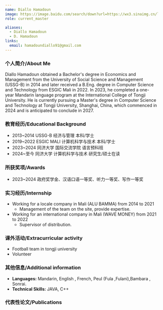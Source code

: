 ```yaml
---
name: Diallo Hamadoun
image: https://image.baidu.com/search/down?url=https://wx3.sinaimg.cn/large/008K2OkEly1i343319hw2j30k00qogmh.jpg
role: current_master

aliases:
  - Diallo Hamadoun
  - D. Hamadoun
links:
  email: hamadoundiallo91@gmail.com
---
```


### 个人简介/About Me
Diallo Hamadoun obtained a Bachelor's degree in Economics and Management from the University of Social Science and Management (USSG-B) in 2014 and later received a B.Eng. degree in Computer Science and Technology from ESGIC Mali in 2022. In 2023, he completed a one-year Mandarin language program at the International College of Tongji University. He is currently pursuing a Master's degree in Computer Science and Technology at Tongji University, Shanghai, China, which commenced in 2024 and is anticipated to conclude in 2027.

### 教育经历/Educational Background
- 2013~2014 USSG-B 经济与管理 本科/学士
- 2019~2022 ESGIC MALI 计算机科学与技术 本科/学士
- 2023~2024 同济大学 国际交流学院 语言预科班
- 2024~至今 同济大学 计算机科学与技术 研究生/硕士在读

### 所获奖项/Awards
- 2023~2024 政府奖学金、汉语口语一等奖、听力一等奖、写作一等奖

### 实习经历/Internship
- Working for a locale company in Mali (ALU BAMMA) from 2014 to 2021
  - Management of the team on the site, provide expertise.
- Working for an international company in Mali (WAVE MONEY) from 2021 to 2022
  - Supervisor of distribution.

### 课外活动/Extracurricular activity
- Football team in tongji university
- Volunteer

### 其他信息/Additional information
- **Languages:** Mandarin, English , French, Peul (Fula ,Fulani),Bambara , Sonrai.
- **Technical Skills:** JAVA, C++

### 代表性论文/Publications
